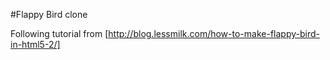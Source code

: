 #Flappy Bird clone

Following tutorial from [http://blog.lessmilk.com/how-to-make-flappy-bird-in-html5-2/]